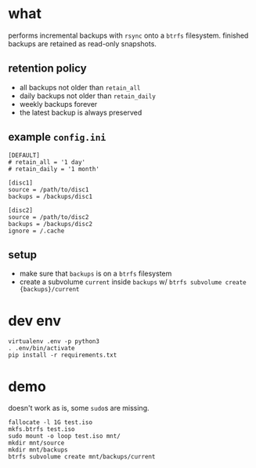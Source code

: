 what
==

performs incremental backups with `rsync` onto a `btrfs` filesystem.
finished backups are retained as read-only snapshots.


retention policy
--

- all backups not older than `retain_all`
- daily backups not older than `retain_daily`
- weekly backups forever
- the latest backup is always preserved


example `config.ini`
--

```
[DEFAULT]
# retain_all = '1 day'
# retain_daily = '1 month'

[disc1]
source = /path/to/disc1
backups = /backups/disc1

[disc2]
source = /path/to/disc2
backups = /backups/disc2
ignore = /.cache
```


setup
--

- make sure that `backups` is on a `btrfs` filesystem
- create a subvolume `current` inside `backups` w/ `btrfs subvolume create {backups}/current`


dev env
==

```
virtualenv .env -p python3
. .env/bin/activate
pip install -r requirements.txt
```


demo
==

doesn't work as is, some `sudo`s are missing.

```
fallocate -l 1G test.iso
mkfs.btrfs test.iso
sudo mount -o loop test.iso mnt/
mkdir mnt/source
mkdir mnt/backups
btrfs subvolume create mnt/backups/current
```

